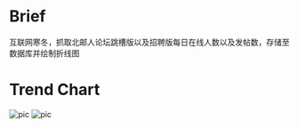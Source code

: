 # Brief
互联网寒冬，抓取北邮人论坛跳槽版以及招聘版每日在线人数以及发帖数，存储至数据库并绘制折线图
# Trend Chart
![pic](https://myblog-1256683296.cos.ap-beijing.myqcloud.com/Jump.png)
![pic](https://myblog-1256683296.cos.ap-beijing.myqcloud.com/JobInfo.png)
